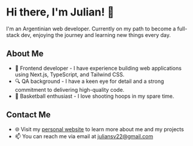 # Hi there, I'm Julian! 👋

I'm an Argentinian web developer. Currently on my path to become a full-stack dev, enjoying the journey and learning new things every day.

## About Me

- 🔨 Frontend developer - I have experience building web applications using Next.js, TypeScript, and Tailwind CSS.
- 🔍 QA background - I have a keen eye for detail and a strong commitment to delivering high-quality code.
- 🏀 Basketball enthusiast - I love shooting hoops in my spare time.

## Contact Me

- 🌐 Visit my [personal website](https://www.julisv.com) to learn more about me and my projects
- 📫 You can reach me via email at [juliansv22@gmail.com](mailto:juliansv22@gmail.com)